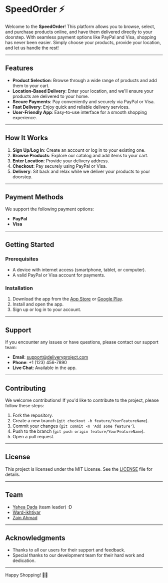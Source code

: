 # SpeedOrder ⚡

Welcome to the **SpeedOrder**! This platform allows you to browse, select, and purchase products online, and have them delivered directly to your doorstep. With seamless payment options like PayPal and Visa, shopping has never been easier. Simply choose your products, provide your location, and let us handle the rest!

---

## Features

- **Product Selection**: Browse through a wide range of products and add them to your cart.
- **Location-Based Delivery**: Enter your location, and we'll ensure your products are delivered to your home.
- **Secure Payments**: Pay conveniently and securely via PayPal or Visa.
- **Fast Delivery**: Enjoy quick and reliable delivery services.
- **User-Friendly App**: Easy-to-use interface for a smooth shopping experience.

---

## How It Works

1. **Sign Up/Log In**: Create an account or log in to your existing one.
2. **Browse Products**: Explore our catalog and add items to your cart.
3. **Enter Location**: Provide your delivery address.
4. **Checkout**: Pay securely using PayPal or Visa.
5. **Delivery**: Sit back and relax while we deliver your products to your doorstep.

---

## Payment Methods

We support the following payment options:
- **PayPal**
- **Visa**

---

## Getting Started

### Prerequisites
- A device with internet access (smartphone, tablet, or computer).
- A valid PayPal or Visa account for payments.

### Installation
1. Download the app from the [App Store](#) or [Google Play](#).
2. Install and open the app.
3. Sign up or log in to your account.

---

## Support

If you encounter any issues or have questions, please contact our support team:
- **Email**: support@deliveryproject.com
- **Phone**: +1 (123) 456-7890
- **Live Chat**: Available in the app.

---

## Contributing

We welcome contributions! If you'd like to contribute to the project, please follow these steps:
1. Fork the repository.
2. Create a new branch (`git checkout -b feature/YourFeatureName`).
3. Commit your changes (`git commit -m 'Add some feature'`).
4. Push to the branch (`git push origin feature/YourFeatureName`).
5. Open a pull request.

---

## License

This project is licensed under the MIT License. See the [LICENSE](LICENSE) file for details.

---

## Team

- [Yahea Dada](https://github.com/Dada6x) (team leader) :D
- [Ward-ikhtiyar](https://github.com/Ward-ikhtiyar) 
- [Zain Ahmad](https://github.com/Zain00F) 

---

## Acknowledgments

- Thanks to all our users for their support and feedback.
- Special thanks to our development team for their hard work and dedication.

---

Happy Shopping! 🛒🚚
